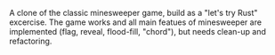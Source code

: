 A clone of the classic minesweeper game, build as a "let's try Rust" excercise. 
The game works and all main featues of minesweeper are implemented (flag, reveal, flood-fill, "chord"), but needs clean-up and refactoring.
